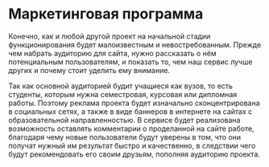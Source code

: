 # Маркетинговая программа

Конечно, как и любой другой проект на начальной стадии функционирования будет малоизвестным и невостребованным. Прежде
чем набрать аудиторию для сайта, нужно рассказать о нём потенциальным пользователям, и показать то, чем наш сервис лучше
других и почему стоит уделить ему внимание.

Так как основной аудиторией будит учащиеся как вузов, то есть студенты, которым нужна семестровая, курсовая или дипломная
работы. Поэтому реклама проекта будет изначально сконцентрирована в социальных сетях, а также в виде баннеров в интернете
на сайтах с образовательной направленностью. В сервисе будет реализована возможность оставлять комментарии о проделанной
на сайте работе, благодаря чему новые пользователи будут уверены в том, что они получат нужный им результат быстро и 
качественно, в следствии чего будут рекомендовать его своим друзьям, пополняя аудиторию проекта.
